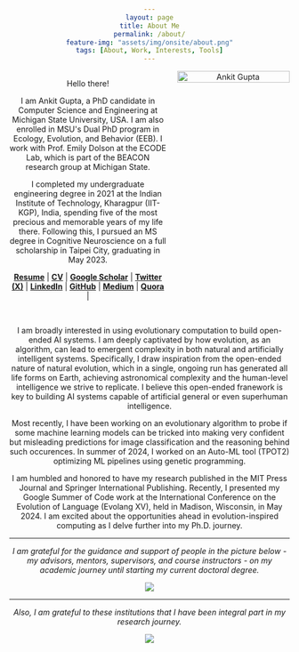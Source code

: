 ```yaml
---
layout: page
title: About Me
permalink: /about/
feature-img: "assets/img/onsite/about.png"
tags: [About, Work, Interests, Tools]
---
```


<head> 
        <style> 
            body { 
                text-align:center; 
            }
        </style> 

</head> 

<!-- Begin side-by-side layout with image on the right -->
<div style="display: flex; align-items: flex-start; gap: 20px;">

  <!-- Text section -->
  <div style="flex: 1; min-width: 0;">
    <p>Hello there!</p>
    <p>
      I am Ankit Gupta, a PhD candidate in Computer Science and Engineering at Michigan State University, USA. I am also enrolled in MSU's Dual PhD program in Ecology, Evolution, and Behavior (EEB). I work with Prof. Emily Dolson at the ECODE Lab, which is part of the BEACON research group at Michigan State.
    </p>
    <p>
      I completed my undergraduate engineering degree in 2021 at the Indian Institute of Technology, Kharagpur (IIT-KGP), India, spending five of the most precious and memorable years of my life there. Following this, I pursued an MS degree in Cognitive Neuroscience on a full scholarship in Taipei City, graduating in May 2023. 
    </p>


  <a href="https://drive.google.com/file/d/1EfiqiEd5rr7nJvMWb7F0zn7Pw-CNKclH/view" target="_blank"><b>Resume</b></a> | <a href="https://drive.google.com/file/d/1am4vLS0rRuE6yXU1o661U8A3MQw_BG9w/view" target="_blank"><b>CV</b></a> | <a href="https://scholar.google.com/citations?user=FTCbGjoAAAAJ&hl=en" target="_blank"><b>Google Scholar</b></a> | <a href="https://twitter.com/ankiitgupta7" target="_blank"><b>Twitter (X)</b></a> | <a href="https://www.linkedin.com/in/ankiitgupta7/" target="_blank"><b>LinkedIn</b></a> | <a href="https://github.com/ankiitgupta7" target="_blank"><b>GitHub</b></a> | <a href="https://medium.com/@ankiitgupta7" target="_blank"><b>Medium</b></a> | <a href="https://www.quora.com/profile/Ankit-Gupta-1695" target="_blank"><b>Quora</b></a> |

  </div>

  <!-- Image section -->
  <div style="flex: 0 0 40%; display: flex; align-items: flex-start;">
    <img src="https://ankiitgupta7.github.io/assets/img/mygallery/India%20Gate%20Picture.jpeg" alt="Ankit Gupta" style="width: 100%; height: auto; object-fit: contain;">
  </div>

</div>
<!-- End side-by-side layout -->

<br>

I am broadly interested in using evolutionary computation to build open-ended AI systems. I am deeply captivated by how evolution, as an algorithm, can lead to emergent complexity in both natural and artificially intelligent systems. Specifically, I draw inspiration from the open-ended nature of natural evolution, which in a single, ongoing run has generated all life forms on Earth, achieving astronomical complexity and the human-level intelligence we strive to replicate. I believe this open-ended franework is key to building AI systems capable of artificial general or even superhuman intelligence.

Most recently, I have been working on an evolutionary algorithm to probe if some machine learning models can be tricked into making very confident but misleading predictions for image classification and the reasoning behind such occurences. In summer of 2024, I worked on an Auto-ML tool (TPOT2) optimizing ML pipelines using genetic programming.

I am humbled and honored to have my research published in the MIT Press Journal and Springer International Publishing. Recently, I presented my Google Summer of Code work at the International Conference on the Evolution of Language (Evolang XV), held in Madison, Wisconsin, in May 2024. I am excited about the opportunities ahead in evolution-inspired computing as I delve further into my Ph.D. journey.

***

*I am grateful for the guidance and support of people in the picture below - my advisors, mentors, supervisors, and course instructors - on my academic journey until starting my current doctoral degree.*

![](https://ankiitgupta7.github.io/assets/img/onsite/mentors.png)

***

*Also, I am grateful to these institutions that I have been integral part in my research journey.*

![](https://ankiitgupta7.github.io/assets/img/onsite/affiliations2024.png)

